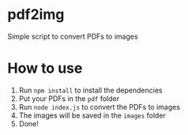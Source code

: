 # pdf2img
Simple script to convert PDFs to images

# How to use
1. Run `npm install` to install the dependencies
2. Put your PDFs in the `pdf` folder
3. Run `node index.js` to convert the PDFs to images
4. The images will be saved in the `images` folder
5. Done!